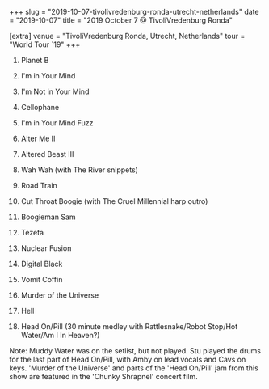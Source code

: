 +++
slug = "2019-10-07-tivolivredenburg-ronda-utrecht-netherlands"
date = "2019-10-07"
title = "2019 October 7 @ TivoliVredenburg Ronda"

[extra]
venue = "TivoliVredenburg Ronda, Utrecht, Netherlands"
tour = "World Tour `19"
+++


 1. Planet B

 2. I'm in Your Mind

 3. I'm Not in Your Mind

 4. Cellophane

 5. I'm in Your Mind Fuzz

 6. Alter Me II

 7. Altered Beast III

 8. Wah Wah
    (with The River snippets)

 9. Road Train

10. Cut Throat Boogie
    (with The Cruel Millennial harp outro)

11. Boogieman Sam

12. Tezeta

13. Nuclear Fusion

14. Digital Black

15. Vomit Coffin

16. Murder of the Universe

17. Hell

18. Head On/Pill
    (30 minute medley with Rattlesnake/Robot Stop/Hot Water/Am I In
    Heaven?)


Note: Muddy Water was on the setlist, but not played. Stu played the
drums for the last part of Head On/Pill, with Amby on lead vocals and
Cavs on keys. 'Murder of the Universe' and parts of the 'Head On/Pill'
jam from this show are featured in the 'Chunky Shrapnel' concert film.
